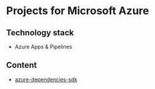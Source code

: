 # Projects for Microsoft Azure

## Technology stack
* Azure Apps & Pipelines
	
## Content
- [azure-dependencies-sdk](/azure-dependencies-sdk/README.md)

